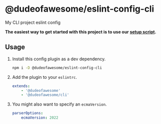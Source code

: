 # @dudeofawesome/eslint-config-cli

My CLI project eslint config

**The easiest way to get started with this project is to use our [setup script](https://www.npmjs.com/package/@dudeofawesome/create-configs).**

## Usage

1. Install this config plugin as a dev dependency.

    ```sh
    npm i -D @dudeofawesome/eslint-config-cli
    ```

1. Add the plugin to your `eslintrc`.

    ```yaml
    extends:
        - '@dudeofawesome'
        - '@dudeofawesome/cli'
    ```

1. You might also want to specify an `ecmaVersion`.

    ```yaml
    parserOptions:
        ecmaVersion: 2022
    ```
